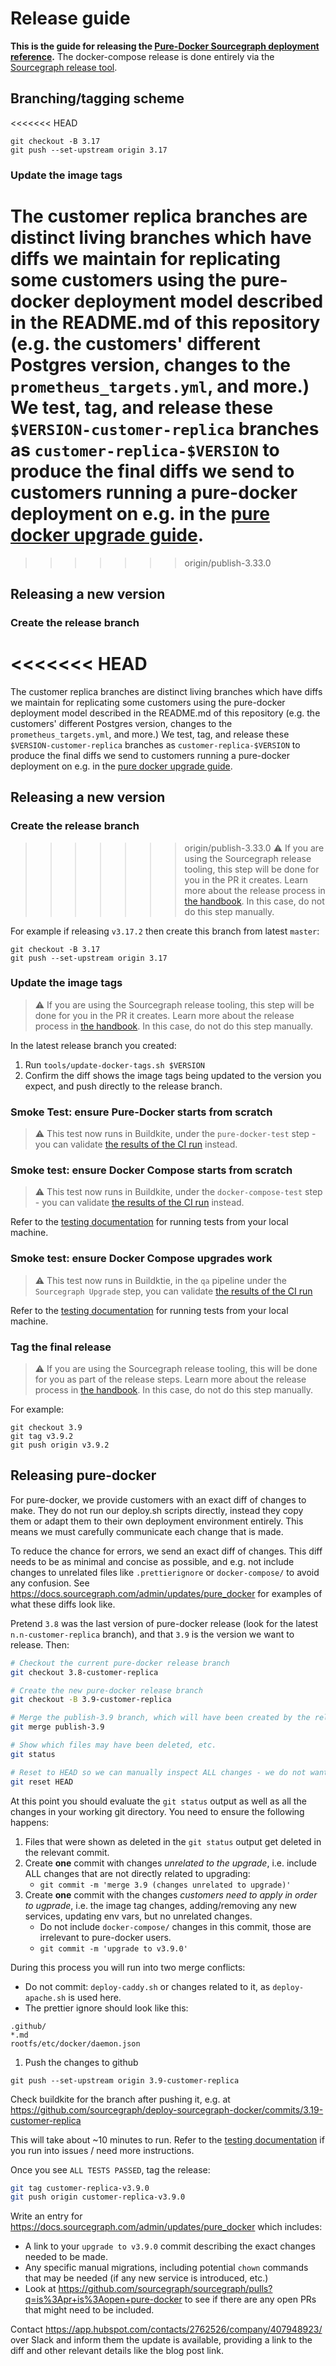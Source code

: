 # Release guide

**This is the guide for releasing the [Pure-Docker Sourcegraph deployment reference](./pure-docker/README.md).**
The docker-compose release is done entirely via the [Sourcegraph release tool](https://about.sourcegraph.com/handbook/engineering/distribution/tools/release).

## Branching/tagging scheme
<<<<<<< HEAD

```
git checkout -B 3.17
git push --set-upstream origin 3.17
```

### Update the image tags

The customer replica branches are distinct living branches which have diffs we maintain for replicating some customers using the pure-docker deployment model described in the README.md of this repository (e.g. the customers' different Postgres version, changes to the `prometheus_targets.yml`, and more.) We test, tag, and release these `$VERSION-customer-replica` branches as `customer-replica-$VERSION` to produce the final diffs we send to customers running a pure-docker deployment on e.g. in the [pure docker upgrade guide](https://docs.sourcegraph.com/admin/updates/pure_docker).
=======
>>>>>>> origin/publish-3.33.0

## Releasing a new version

### Create the release branch

<<<<<<< HEAD
=======
The customer replica branches are distinct living branches which have diffs we maintain for replicating some customers using the pure-docker deployment model described in the README.md of this repository (e.g. the customers' different Postgres version, changes to the `prometheus_targets.yml`, and more.) We test, tag, and release these `$VERSION-customer-replica` branches as `customer-replica-$VERSION` to produce the final diffs we send to customers running a pure-docker deployment on e.g. in the [pure docker upgrade guide](https://docs.sourcegraph.com/admin/updates/pure_docker).

## Releasing a new version

### Create the release branch

>>>>>>> origin/publish-3.33.0
> ⚠️ If you are using the Sourcegraph release tooling, this step will be done for you in the PR it creates. Learn more about the release process in [the handbook](https://about.sourcegraph.com/handbook/engineering/releases). In this case, do not do this step manually.

For example if releasing `v3.17.2` then create this branch from latest `master`:

```
git checkout -B 3.17
git push --set-upstream origin 3.17
```

### Update the image tags

> ⚠️ If you are using the Sourcegraph release tooling, this step will be done for you in the PR it creates. Learn more about the release process in [the handbook](https://about.sourcegraph.com/handbook/engineering/releases). In this case, do not do this step manually.

In the latest release branch you created:

1. Run `tools/update-docker-tags.sh $VERSION`
2. Confirm the diff shows the image tags being updated to the version you expect, and push directly to the release branch.

### Smoke Test: ensure  Pure-Docker starts from scratch

> ⚠️ This test now runs in Buildkite, under the `pure-docker-test` step - you can validate [the results of the CI run](https://buildkite.com/sourcegraph/deploy-sourcegraph-docker) instead.
### Smoke test: ensure Docker Compose starts from scratch

> ⚠️ This test now runs in Buildkite, under the `docker-compose-test` step - you can validate [the results of the CI run](https://buildkite.com/sourcegraph/deploy-sourcegraph-docker) instead.

Refer to the [testing documentation](TESTING.md) for running tests from your local machine.

### Smoke test: ensure Docker Compose upgrades work

> ⚠️ This test now runs in Buildktie, in the `qa` pipeline under the `Sourcegraph Upgrade` step, you can validate [the results of the CI run](https://buildkite.com/sourcegraph)

Refer to the [testing documentation](TESTING.md) for running tests from your local machine.

### Tag the final release

> ⚠️ If you are using the Sourcegraph release tooling, this will be done for you as part of the release steps. Learn more about the release process in [the handbook](https://about.sourcegraph.com/handbook/engineering/releases). In this case, do not do this step manually.

For example:

```
git checkout 3.9
git tag v3.9.2
git push origin v3.9.2
```

## Releasing pure-docker

For pure-docker, we provide customers with an exact diff of changes to make. They do not run our deploy.sh scripts directly, instead they copy them or adapt them to their own deployment environment entirely. This means we must carefully communicate each change that is made.

To reduce the chance for errors, we send an exact diff of changes. This diff needs to be as minimal and concise as possible, and e.g. not include changes to unrelated files like `.prettierignore` or `docker-compose/` to avoid any confusion. See https://docs.sourcegraph.com/admin/updates/pure_docker for examples of what these diffs look like.

Pretend `3.8` was the last version of pure-docker release (look for the latest `n.n-customer-replica` branch), and that `3.9` is the version we want to release. Then:

```sh
# Checkout the current pure-docker release branch
git checkout 3.8-customer-replica

# Create the new pure-docker release branch
git checkout -B 3.9-customer-replica

# Merge the publish-3.9 branch, which will have been created by the release tool, into the pure-docker release branch.
git merge publish-3.9

# Show which files may have been deleted, etc.
git status

# Reset to HEAD so we can manually inspect ALL changes - we do not want to actually do a merge.
git reset HEAD
```

At this point you should evaluate the `git status` output as well as all the changes in your working git directory. You need to ensure the following happens:

1. Files that were shown as deleted in the `git status` output get deleted in the relevant commit.
2. Create **one** commit with changes _unrelated to the upgrade_, i.e. include ALL changes that are not directly related to upgrading:
    - `git commit -m 'merge 3.9 (changes unrelated to upgrade)'`
3. Create **one** commit with the changes _customers need to apply in order to ugprade_, i.e. the image tag changes, adding/removing any new services, updating env vars, but no unrelated changes.
    - Do not include `docker-compose/` changes in this commit, those are irrelevant to pure-docker users.
    - `git commit -m 'upgrade to v3.9.0'`

During this process you will run into two merge conflicts:

- Do not commit: `deploy-caddy.sh` or changes related to it, as `deploy-apache.sh` is used here.
- The prettier ignore should look like this:

```
.github/
*.md
rootfs/etc/docker/daemon.json
```

1. Push the changes to github
```shell
git push --set-upstream origin 3.9-customer-replica
```

Check buildkite for the branch after pushing it, e.g. at https://github.com/sourcegraph/deploy-sourcegraph-docker/commits/3.19-customer-replica

This will take about ~10 minutes to run. Refer to the [testing documentation](TESTING.md) if you run into issues / need more instructions.

Once you see `ALL TESTS PASSED`, tag the release:

```sh
git tag customer-replica-v3.9.0
git push origin customer-replica-v3.9.0
```

Write an entry for https://docs.sourcegraph.com/admin/updates/pure_docker which includes:

- A link to your `upgrade to v3.9.0` commit describing the exact changes needed to be made.
- Any specific manual migrations, including potential `chown` commands that may be needed (if any new service is introduced, etc.)
- Look at https://github.com/sourcegraph/sourcegraph/pulls?q=is%3Apr+is%3Aopen+pure-docker to see if there are any open PRs that might need to be included.

Contact https://app.hubspot.com/contacts/2762526/company/407948923/ over Slack and inform them the update is available, providing a link to the diff and other relevant details like the blog post link.
